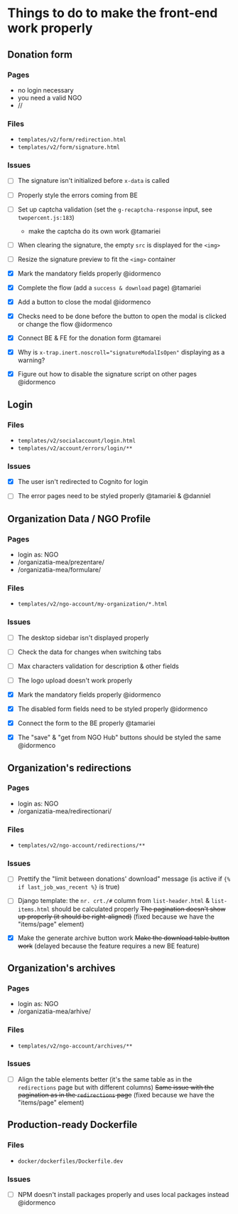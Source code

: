 # Things to do to make the front-end work properly


## Donation form

### Pages

- no login necessary
- you need a valid NGO
- /<ngo-slug>/

### Files

- `templates/v2/form/redirection.html`
- `templates/v2/form/signature.html`

### Issues

  - [ ] The signature isn't initialized before `x-data` is called
  - [ ] Properly style the errors coming from BE
  - [ ] Set up captcha validation (set the `g-recaptcha-response` input, see `twopercent.js:183`)
    - make the captcha do its own work @tamariei
  - [ ] When clearing the signature, the empty `src` is displayed for the `<img>`
  - [ ] Resize the signature preview to fit the `<img>` container
  - [x] Mark the mandatory fields properly @idormenco
  - [x] Complete the flow (add a `success & download` page) @tamariei
  - [x] Add a button to close the modal @idormenco
  - [x] Checks need to be done before the button to open the modal is clicked or change the flow @idormenco
  - [x] Connect BE & FE for the donation form @tamarei
  - [x] Why is `x-trap.inert.noscroll="signatureModalIsOpen"` displaying as a warning?
  - [x] Figure out how to disable the signature script on other pages @idormenco


## Login

### Files

- `templates/v2/socialaccount/login.html`
- `templates/v2/account/errors/login/**`

### Issues

  - [x] The user isn't redirected to Cognito for login
  - [ ] The error pages need to be styled properly @tamariei & @danniel


## Organization Data / NGO Profile

### Pages

- login as: NGO
- /organizatia-mea/prezentare/
- /organizatia-mea/formulare/

### Files

- `templates/v2/ngo-account/my-organization/*.html`

### Issues

  - [ ] The desktop sidebar isn't displayed properly
  - [ ] Check the data for changes when switching tabs
  - [ ] Max characters validation for description & other fields
  - [ ] The logo upload doesn't work properly
  - [x] Mark the mandatory fields properly @idormenco
  - [x] The disabled form fields need to be styled properly @idormenco
  - [x] Connect the form to the BE properly @tamariei
  - [x] The "save" & "get from NGO Hub" buttons should be styled the same @idormenco


## Organization's redirections

### Pages

- login as: NGO
- /organizatia-mea/redirectionari/

### Files

- `templates/v2/ngo-account/redirections/**`

### Issues

  - [ ] Prettify the "limit between donations' download" message (is active if `{% if last_job_was_recent %}` is true)
  - [ ] Django template: the `nr. crt./#` column from `list-header.html` & `list-items.html` should be calculated properly
  ~~The pagination doesn't show up properly (it should be right-aligned)~~  (fixed because we have the "items/page" element)
  - [x] Make the generate archive button work
  ~~Make the download table button work~~  (delayed because the feature requires a new BE feature)


## Organization's archives

### Pages

- login as: NGO
- /organizatia-mea/arhive/

### Files

- `templates/v2/ngo-account/archives/**`

### Issues

  - [ ] Align the table elements better (it's the same table as in the `redirections` page but with different columns)
  ~~Same issue with the pagination as in the `redirections` page~~  (fixed because we have the "items/page" element)


## Production-ready Dockerfile

### Files

- `docker/dockerfiles/Dockerfile.dev`

### Issues

  - [ ] NPM doesn't install packages properly and uses local packages instead @idormenco
